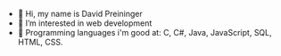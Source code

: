- 👋 Hi, my name is David Preininger
- 👀 I’m interested in web development
- 📙 Programming languages i'm good at: C, C#, Java, JavaScript, SQL, HTML, CSS.

<!---
Davaxis/Davaxis is a ✨ special ✨ repository because its `README.md` (this file) appears on your GitHub profile.
You can click the Preview link to take a look at your changes.
--->
